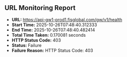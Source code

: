 ## URL Monitoring Report

- **URL:** https://api-gw1-prod1.fisglobal.com/gw/v1/health
- **Start Time:** 2025-10-26T07:48:40.312333
- **End Time:** 2025-10-26T07:48:40.482414
- **Total Time Taken:** 0.170081 seconds
- **HTTP Status Code:** 403
- **Status:** Failure
- **Failure Reason:** HTTP Status Code: 403

